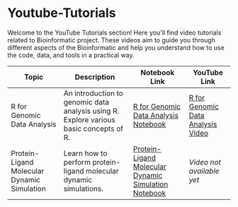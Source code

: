 # Youtube-Tutorials
Welcome to the YouTube Tutorials section! Here you'll find video tutorials related to Bioinformatic project. These videos aim to guide you through different aspects of the Bioinformatic and help you understand how to use the code, data, and tools in a practical way.
                

| **Topic**                                  | **Description**                                                                                          | **Notebook Link**                                                                 | **YouTube Link**                                                       |
|--------------------------------------------|----------------------------------------------------------------------------------------------------------|-----------------------------------------------------------------------------------|------------------------------------------------------------------------|
| R for Genomic Data Analysis                | An introduction to genomic data analysis using R. Explore various basic concepts of R.                   | [R for Genomic Data Analysis Notebook](https://github.com/zainabbio/Youtube-Tutorials/blob/main/R_for_Genomic_Data_Analysis_R.ipynb) | [R for Genomic Data Analysis Video](https://youtu.be/-KgIQF-Htz0?si=Mu0McxuMunyxZHZU) |
| Protein-Ligand Molecular Dynamic Simulation| Learn how to perform protein-ligand molecular dynamic simulations.                                        | [Protein-Ligand Molecular Dynamic Simulation Notebook](https://github.com/zainabbio/Youtube-Tutorials/blob/main/Protein_Ligand_Molecular_Dynamic_Simulation.ipynb) | *Video not available yet* |

